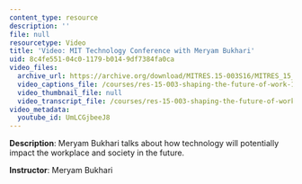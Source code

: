 ```yaml
---
content_type: resource
description: ''
file: null
resourcetype: Video
title: 'Video: MIT Technology Conference with Meryam Bukhari'
uid: 8c4fe551-04c0-1179-b014-9df7384fa0ca
video_files:
  archive_url: https://archive.org/download/MITRES.15-003S16/MITRES_15_003S16_4-1-8_360p.mp4
  video_captions_file: /courses/res-15-003-shaping-the-future-of-work-15-662x-spring-2016/b0a72f3d9d075147b6291cfa1a41b29c_UmLCGjbeeJ8.vtt
  video_thumbnail_file: null
  video_transcript_file: /courses/res-15-003-shaping-the-future-of-work-15-662x-spring-2016/4d1bb5142b0f6712dae0750283e8e550_UmLCGjbeeJ8.pdf
video_metadata:
  youtube_id: UmLCGjbeeJ8
---
```


**Description**: Meryam Bukhari talks about how technology will potentially impact the workplace and society in the future.

**Instructor**: Meryam Bukhari